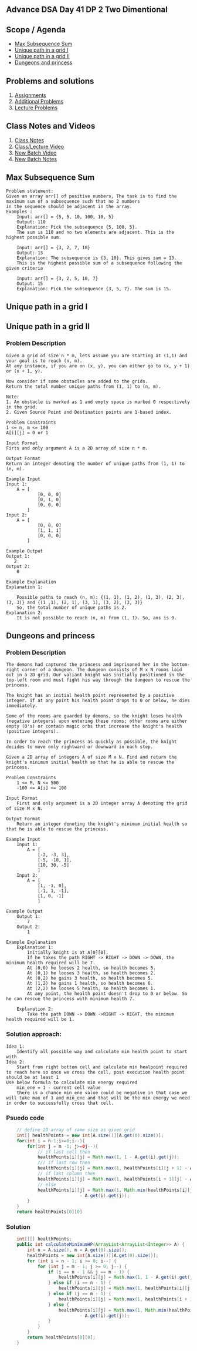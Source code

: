 ## Advance DSA Day 41 DP 2 Two Dimentional

## Scope / Agenda
- [Max Subsequence Sum](#max-subsequence-sum)
- [Unique path in a grid I](#unique-path-in-a-grid-i)
- [Unique path in a grid II](#unique-path-in-a-grid-ii)
- [Dungeons and princess](#dungeons-and-princess)


## Problems and solutions

1. [Assignments](https://github.com/rajpiyush220/Algorithms/tree/master/problems/src/main/java/com/learning/scaler/advance/module4/dp2/assignment)
2. [Additional Problems](https://github.com/rajpiyush220/Algorithms/tree/master/problems/src/main/java/com/learning/scaler/advance/module4/dp2/additional)
3. [Lecture Problems]()

## Class Notes and Videos

1. [Class Notes](https://github.com/rajpiyush220/Algorithms/blob/master/Notes/class_Notes/Advance%20DSA%20Notes/41.%20DP%202%20Two%20Dimensional.pdf)
2. [Class/Lecture Video](https://youtu.be/Bb-K2N2GA3A)
3. [New Batch Video](https://youtu.be/nSmzx29wM9I)
4. [New Batch Notes](/Notes/new_batch_notes/Dp%202.pdf)

## Max Subsequence Sum
    Problem statement:
    Given an array arr[] of positive numbers, The task is to find the maximum sum of a subsequence such that no 2 numbers 
    in the sequence should be adjacent in the array.
    Examples :
        Input: arr[] = {5, 5, 10, 100, 10, 5}
        Output: 110
        Explanation: Pick the subsequence {5, 100, 5}.
        The sum is 110 and no two elements are adjacent. This is the highest possible sum.

        Input: arr[] = {3, 2, 7, 10}
        Output: 13
        Explanation: The subsequence is {3, 10}. This gives sum = 13.
        This is the highest possible sum of a subsequence following the given criteria

        Input: arr[] = {3, 2, 5, 10, 7}
        Output: 15
        Explanation: Pick the subsequence {3, 5, 7}. The sum is 15.
## Unique path in a grid I
## Unique path in a grid II
### Problem Description
    Given a grid of size n * m, lets assume you are starting at (1,1) and your goal is to reach (n, m). 
    At any instance, if you are on (x, y), you can either go to (x, y + 1) or (x + 1, y).

    Now consider if some obstacles are added to the grids. 
    Return the total number unique paths from (1, 1) to (n, m).

    Note: 
    1. An obstacle is marked as 1 and empty space is marked 0 respectively in the grid.
    2. Given Source Point and Destination points are 1-based index.

    Problem Constraints
    1 <= n, m <= 100
    A[i][j] = 0 or 1

    Input Format
    Firts and only argument A is a 2D array of size n * m.

    Output Format
    Return an integer denoting the number of unique paths from (1, 1) to (n, m).

    Example Input
    Input 1:
        A = [
                [0, 0, 0]
                [0, 1, 0]
                [0, 0, 0]
            ]
    Input 2:
        A = [
                [0, 0, 0]
                [1, 1, 1]
                [0, 0, 0]
            ]

    Example Output
    Output 1:
       2
    Output 2:
        0

    Example Explanation
    Explanation 1:

        Possible paths to reach (n, m): {(1, 1), (1, 2), (1, 3), (2, 3), (3, 3)} and {(1 ,1), (2, 1), (3, 1), (3, 2), (3, 3)}  
        So, the total number of unique paths is 2. 
    Explanation 2:
        It is not possible to reach (n, m) from (1, 1). So, ans is 0.
## Dungeons and princess
### Problem Description
    The demons had captured the princess and imprisoned her in the bottom-right corner of a dungeon. The dungeon consists of M x N rooms laid out in a 2D grid. Our valiant knight was initially positioned in the top-left room and must fight his way through the dungeon to rescue the princess.

    The knight has an initial health point represented by a positive integer. If at any point his health point drops to 0 or below, he dies immediately.

    Some of the rooms are guarded by demons, so the knight loses health (negative integers) upon entering these rooms; other rooms are either empty (0's) or contain magic orbs that increase the knight's health (positive integers).

    In order to reach the princess as quickly as possible, the knight decides to move only rightward or downward in each step.

    Given a 2D array of integers A of size M x N. Find and return the knight's minimum initial health so that he is able to rescue the princess.

    Problem Constraints
        1 <= M, N <= 500
        -100 <= A[i] <= 100

    Input Format
        First and only argument is a 2D integer array A denoting the grid of size M x N.

    Output Format
        Return an integer denoting the knight's minimum initial health so that he is able to rescue the princess.

    Example Input
        Input 1:
            A = [ 
                [-2, -3, 3],
                [-5, -10, 1],
                [10, 30, -5]
                ]
        Input 2:
            A = [ 
                [1, -1, 0],
                [-1, 1, -1],
                [1, 0, -1]
                ]

    Example Output
        Output 1:
            7
        Output 2:
            1

    Example Explanation
        Explanation 1:
            Initially knight is at A[0][0].
            If he takes the path RIGHT -> RIGHT -> DOWN -> DOWN, the minimum health required will be 7.
            At (0,0) he looses 2 health, so health becomes 5.
            At (0,1) he looses 3 health, so health becomes 2.
            At (0,2) he gains 3 health, so health becomes 5.
            At (1,2) he gains 1 health, so health becomes 6.
            At (2,2) he looses 5 health, so health becomes 1.
            At any point, the health point doesn't drop to 0 or below. So he can rescue the princess with minimum health 7.
        
        Explanation 2:
            Take the path DOWN -> DOWN ->RIGHT -> RIGHT, the minimum health required will be 1.

### Solution approach:
    Idea 1:
        Identify all possible way and calculate min health point to start with
    Idea 2:
        Start from right bottom cell and calculate min healpoint required to reach here so once we cross the cell, post execution health point should be at least 1
    Use below formula to calculate min energy required
        min_ene = 1 - current cell value
        there is a chance min_ene value could be negative in that case we will take max of 1 and min_ene and that will be the min energy we need in order to successfully cross that cell.

### Psuedo code
```java
    // define 2D array of same size as given grid
    int[] healthPoints = new int[A.size()][A.get(0).size()];
    for(int i = n-1;i>=0;i--){
        for(int j = m -1; j>=0j--){
            // if last cell then 
            healthPoints[i][j] = Math.max(1, 1 - A.get(i).get(j));
            /// if last row then 
            healthPoints[i][j] = Math.max(1, healthPoints[i][j + 1] - A.get(i).get(j));
            // if last column then
            healthPoints[i][j] = Math.max(1, healthPoints[i + 1][j] - A.get(i).get(j));
            // else
            healthPoints[i][j] = Math.max(1, Math.min(healthPoints[i][j + 1], healthPoints[i + 1][j])
                            - A.get(i).get(j));
        }
    }
    return healthPoints[0][0]
``` 

### Solution
```java
    int[][] healthPoints;
    public int calculateMinimumHP(ArrayList<ArrayList<Integer>> A) {
        int n = A.size(), m = A.get(0).size();
        healthPoints = new int[A.size()][A.get(0).size()];
        for (int i = n - 1; i >= 0; i--) {
            for (int j = m - 1; j >= 0; j--) {
                if (i == n - 1 && j == m - 1) {
                    healthPoints[i][j] = Math.max(1, 1 - A.get(i).get(j));
                } else if (i == n - 1) {
                    healthPoints[i][j] = Math.max(1, healthPoints[i][j + 1] - A.get(i).get(j));
                } else if (j == m - 1) {
                    healthPoints[i][j] = Math.max(1, healthPoints[i + 1][j] - A.get(i).get(j));
                } else {
                    healthPoints[i][j] = Math.max(1, Math.min(healthPoints[i][j + 1], healthPoints[i + 1][j])
                            - A.get(i).get(j));
                }
            }
        }
        return healthPoints[0][0];
    }
```
